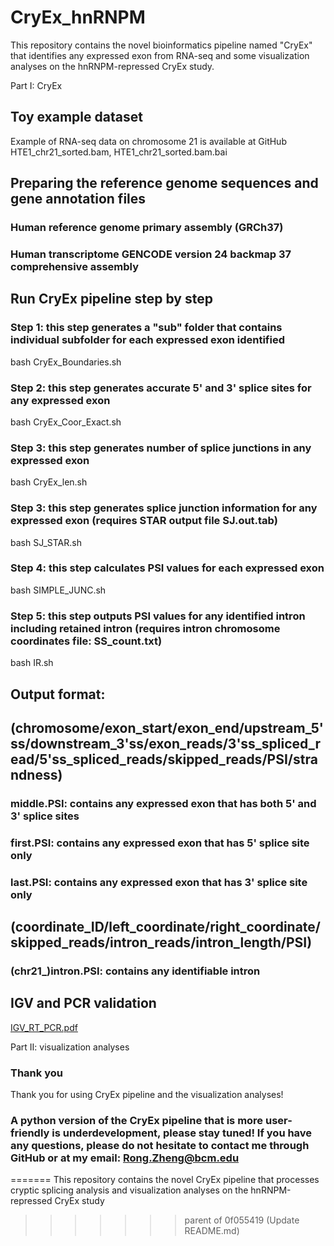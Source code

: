 # CryEx_hnRNPM

This repository contains the novel bioinformatics pipeline named "CryEx" that identifies any expressed exon from RNA-seq and some visualization analyses on the hnRNPM-repressed CryEx study. 

Part I: CryEx

## Toy example dataset 
Example of RNA-seq data on chromosome 21 is available at GitHub HTE1_chr21_sorted.bam, HTE1_chr21_sorted.bam.bai

## Preparing the reference genome sequences and gene annotation files
### Human reference genome primary assembly (GRCh37)
### Human transcriptome GENCODE version 24 backmap 37 comprehensive assembly
## Run CryEx pipeline step by step
### Step 1: this step generates a "sub" folder that contains individual subfolder for each expressed exon identified
bash CryEx_Boundaries.sh
### Step 2: this step generates accurate 5' and 3' splice sites for any expressed exon
bash CryEx_Coor_Exact.sh
### Step 3: this step generates number of splice junctions in any expressed exon
bash CryEx_len.sh
### Step 3: this step generates splice junction information for any expressed exon (requires STAR output file SJ.out.tab)
bash SJ_STAR.sh
### Step 4: this step calculates PSI values for each expressed exon
bash SIMPLE_JUNC.sh
### Step 5: this step outputs PSI values for any identified intron including retained intron (requires intron chromosome coordinates file: SS_count.txt)
bash IR.sh
## Output format: 
## (chromosome/exon_start/exon_end/upstream_5'ss/downstream_3'ss/exon_reads/3'ss_spliced_read/5'ss_spliced_reads/skipped_reads/PSI/strandness)
### middle.PSI: contains any expressed exon that has both 5' and 3' splice sites
### first.PSI: contains any expressed exon that has 5' splice site only
### last.PSI: contains any expressed exon that has 3' splice site only
## (coordinate_ID/left_coordinate/right_coordinate/skipped_reads/intron_reads/intron_length/PSI)
### (chr21_)intron.PSI: contains any identifiable intron
## IGV and PCR validation
[IGV_RT_PCR.pdf](https://github.com/CC-Cheng-Splicing-lab-BCM/hnRNPM_CryEx_dsRNA/files/13852485/IGV_RT_PCR.pdf)

Part II: visualization analyses

### Thank you
Thank you for using CryEx pipeline and the visualization analyses!

### A python version of the CryEx pipeline that is more user-friendly is underdevelopment, please stay tuned! If you have any questions, please do not hesitate to contact me through GitHub or at my email: Rong.Zheng@bcm.edu
=======
This repository contains the novel CryEx pipeline that processes cryptic splicing analysis and visualization analyses on the hnRNPM-repressed CryEx study
>>>>>>> parent of 0f055419 (Update README.md)
